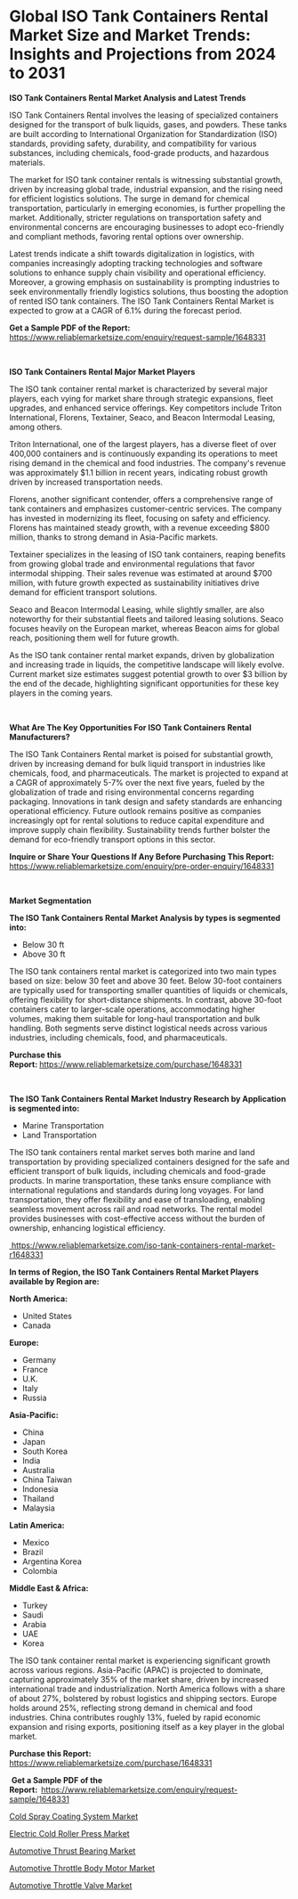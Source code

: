 <p><h1>Global ISO Tank Containers Rental Market Size and Market Trends: Insights and Projections from 2024 to 2031</h1></p><p><strong>ISO Tank Containers Rental Market Analysis and Latest Trends</strong></p>
<p><p>ISO Tank Containers Rental involves the leasing of specialized containers designed for the transport of bulk liquids, gases, and powders. These tanks are built according to International Organization for Standardization (ISO) standards, providing safety, durability, and compatibility for various substances, including chemicals, food-grade products, and hazardous materials. </p><p>The market for ISO tank container rentals is witnessing substantial growth, driven by increasing global trade, industrial expansion, and the rising need for efficient logistics solutions. The surge in demand for chemical transportation, particularly in emerging economies, is further propelling the market. Additionally, stricter regulations on transportation safety and environmental concerns are encouraging businesses to adopt eco-friendly and compliant methods, favoring rental options over ownership.</p><p>Latest trends indicate a shift towards digitalization in logistics, with companies increasingly adopting tracking technologies and software solutions to enhance supply chain visibility and operational efficiency. Moreover, a growing emphasis on sustainability is prompting industries to seek environmentally friendly logistics solutions, thus boosting the adoption of rented ISO tank containers. The ISO Tank Containers Rental Market is expected to grow at a CAGR of 6.1% during the forecast period.</p></p>
<p><strong>Get a Sample PDF of the Report:&nbsp;</strong> <a href="https://www.reliablemarketsize.com/enquiry/request-sample/1648331?utm_campaign=1262&utm_medium=2&utm_source=Github&utm_content=ia&utm_term=14102024&utm_id=iso-tank-containers-rental">https://www.reliablemarketsize.com/enquiry/request-sample/1648331</a></p>
<p>&nbsp;</p>
<p><strong>ISO Tank Containers Rental Major Market Players</strong></p>
<p><p>The ISO tank container rental market is characterized by several major players, each vying for market share through strategic expansions, fleet upgrades, and enhanced service offerings. Key competitors include Triton International, Florens, Textainer, Seaco, and Beacon Intermodal Leasing, among others.</p><p>Triton International, one of the largest players, has a diverse fleet of over 400,000 containers and is continuously expanding its operations to meet rising demand in the chemical and food industries. The company's revenue was approximately $1.1 billion in recent years, indicating robust growth driven by increased transportation needs.</p><p>Florens, another significant contender, offers a comprehensive range of tank containers and emphasizes customer-centric services. The company has invested in modernizing its fleet, focusing on safety and efficiency. Florens has maintained steady growth, with a revenue exceeding $800 million, thanks to strong demand in Asia-Pacific markets.</p><p>Textainer specializes in the leasing of ISO tank containers, reaping benefits from growing global trade and environmental regulations that favor intermodal shipping. Their sales revenue was estimated at around $700 million, with future growth expected as sustainability initiatives drive demand for efficient transport solutions.</p><p>Seaco and Beacon Intermodal Leasing, while slightly smaller, are also noteworthy for their substantial fleets and tailored leasing solutions. Seaco focuses heavily on the European market, whereas Beacon aims for global reach, positioning them well for future growth.</p><p>As the ISO tank container rental market expands, driven by globalization and increasing trade in liquids, the competitive landscape will likely evolve. Current market size estimates suggest potential growth to over $3 billion by the end of the decade, highlighting significant opportunities for these key players in the coming years.</p></p>
<p>&nbsp;</p>
<p><strong>What Are The Key Opportunities For ISO Tank Containers Rental Manufacturers?</strong></p>
<p><p>The ISO Tank Containers Rental market is poised for substantial growth, driven by increasing demand for bulk liquid transport in industries like chemicals, food, and pharmaceuticals. The market is projected to expand at a CAGR of approximately 5-7% over the next five years, fueled by the globalization of trade and rising environmental concerns regarding packaging. Innovations in tank design and safety standards are enhancing operational efficiency. Future outlook remains positive as companies increasingly opt for rental solutions to reduce capital expenditure and improve supply chain flexibility. Sustainability trends further bolster the demand for eco-friendly transport options in this sector.</p></p>
<p><strong>Inquire or Share Your Questions If Any Before Purchasing This Report:</strong> <a href="https://www.reliablemarketsize.com/enquiry/pre-order-enquiry/1648331?utm_campaign=1262&utm_medium=2&utm_source=Github&utm_content=ia&utm_term=14102024&utm_id=iso-tank-containers-rental">https://www.reliablemarketsize.com/enquiry/pre-order-enquiry/1648331</a></p>
<p>&nbsp;</p>
<p><strong>Market Segmentation</strong></p>
<p><strong>The ISO Tank Containers Rental Market Analysis by types is segmented into:</strong></p>
<p><ul><li>Below 30 ft</li><li>Above 30 ft</li></ul></p>
<p><p>The ISO tank containers rental market is categorized into two main types based on size: below 30 feet and above 30 feet. Below 30-foot containers are typically used for transporting smaller quantities of liquids or chemicals, offering flexibility for short-distance shipments. In contrast, above 30-foot containers cater to larger-scale operations, accommodating higher volumes, making them suitable for long-haul transportation and bulk handling. Both segments serve distinct logistical needs across various industries, including chemicals, food, and pharmaceuticals.</p></p>
<p><strong>Purchase this Report:&nbsp;</strong><a href="https://www.reliablemarketsize.com/purchase/1648331?utm_campaign=1262&utm_medium=2&utm_source=Github&utm_content=ia&utm_term=14102024&utm_id=iso-tank-containers-rental">https://www.reliablemarketsize.com/purchase/1648331</a></p>
<p>&nbsp;</p>
<p><strong>The ISO Tank Containers Rental Market Industry Research by Application is segmented into:</strong></p>
<p><ul><li>Marine Transportation</li><li>Land Transportation</li></ul></p>
<p><p>The ISO tank containers rental market serves both marine and land transportation by providing specialized containers designed for the safe and efficient transport of bulk liquids, including chemicals and food-grade products. In marine transportation, these tanks ensure compliance with international regulations and standards during long voyages. For land transportation, they offer flexibility and ease of transloading, enabling seamless movement across rail and road networks. The rental model provides businesses with cost-effective access without the burden of ownership, enhancing logistical efficiency.</p></p>
<p><a href="https://www.reliablemarketsize.com/iso-tank-containers-rental-market-r1648331?utm_campaign=1262&utm_medium=2&utm_source=Github&utm_content=ia&utm_term=14102024&utm_id=iso-tank-containers-rental">&nbsp;https://www.reliablemarketsize.com/iso-tank-containers-rental-market-r1648331</a></p>
<p><strong>In terms of Region, the ISO Tank Containers Rental Market Players available by Region are:</strong></p>
<p>
    <p> <strong> North America: </strong>
        <ul>
            <li>United States</li>
            <li>Canada</li>
        </ul>
        </p> 
    <p> <strong> Europe: </strong>
        <ul>
            <li>Germany</li>
            <li>France</li>
            <li>U.K.</li>
            <li>Italy</li>
            <li>Russia</li>
        </ul>
        </p> 
    <p> <strong> Asia-Pacific: </strong>
        <ul>
            <li>China</li>
            <li>Japan</li>
            <li>South Korea</li>
            <li>India</li>
            <li>Australia</li>
            <li>China Taiwan</li>
            <li>Indonesia</li>
            <li>Thailand</li>
            <li>Malaysia</li>
        </ul>
        </p> 
    <p> <strong> Latin America: </strong>
        <ul>
            <li>Mexico</li>
            <li>Brazil</li>
            <li>Argentina Korea</li>
            <li>Colombia</li>
        </ul>
        </p> 
    <p> <strong> Middle East & Africa: </strong>
        <ul>
            <li>Turkey</li>
            <li>Saudi</li>
            <li>Arabia</li>
            <li>UAE</li>
            <li>Korea</li>
        </ul>
    </p>
    </p>
<p><p>The ISO tank container rental market is experiencing significant growth across various regions. Asia-Pacific (APAC) is projected to dominate, capturing approximately 35% of the market share, driven by increased international trade and industrialization. North America follows with a share of about 27%, bolstered by robust logistics and shipping sectors. Europe holds around 25%, reflecting strong demand in chemical and food industries. China contributes roughly 13%, fueled by rapid economic expansion and rising exports, positioning itself as a key player in the global market.</p></p>
<p><strong>Purchase this Report: </strong><a href="https://www.reliablemarketsize.com/purchase/1648331?utm_campaign=1262&utm_medium=2&utm_source=Github&utm_content=ia&utm_term=14102024&utm_id=iso-tank-containers-rental">https://www.reliablemarketsize.com/purchase/1648331</a></p>
<p>&nbsp;<strong>Get a Sample PDF of the Report:&nbsp;&nbsp;</strong><a href="https://www.reliablemarketsize.com/enquiry/request-sample/1648331?utm_campaign=1262&utm_medium=2&utm_source=Github&utm_content=ia&utm_term=14102024&utm_id=iso-tank-containers-rental">https://www.reliablemarketsize.com/enquiry/request-sample/1648331</a></p>
<p><strong></strong></p>
<p><p><a href="https://github.com/gracia2ucahee/Market-Research-Report-List-1/blob/main/cold-spray-coating-system-market.md?utm_campaign=1262&utm_medium=2&utm_source=Github&utm_content=ia&utm_term=14102024&utm_id=iso-tank-containers-rental">Cold Spray Coating System Market</a></p><p><a href="https://github.com/angilaguardtd7/Market-Research-Report-List-1/blob/main/electric-cold-roller-press-market.md?utm_campaign=1262&utm_medium=2&utm_source=Github&utm_content=ia&utm_term=14102024&utm_id=iso-tank-containers-rental">Electric Cold Roller Press Market</a></p><p><a href="https://www.linkedin.com/pulse/automotive-thrust-bearing-market-evolution-global-trends-regional-fvuhe?trk=public_post_embed_feed-article-content&utm_campaign=1262&utm_medium=2&utm_source=Github&utm_content=ia&utm_term=14102024&utm_id=iso-tank-containers-rental">Automotive Thrust Bearing Market</a></p><p><a href="https://www.linkedin.com/pulse/competitive-intelligence-automotive-throttle-body-motor-market-f7ire?trk=public_post_embed_feed-article-content&utm_campaign=1262&utm_medium=2&utm_source=Github&utm_content=ia&utm_term=14102024&utm_id=iso-tank-containers-rental">Automotive Throttle Body Motor Market</a></p><p><a href="https://www.linkedin.com/pulse/evolution-automotive-throttle-valve-market-key-shifts-from-2024-rcnge?trk=public_post_embed_feed-article-content&utm_campaign=1262&utm_medium=2&utm_source=Github&utm_content=ia&utm_term=14102024&utm_id=iso-tank-containers-rental">Automotive Throttle Valve Market</a></p></p>
